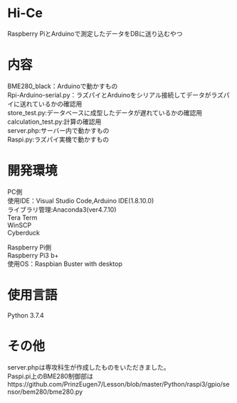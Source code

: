 # Hi-Ce
Raspberry PiとArduinoで測定したデータをDBに送り込むやつ

内容
=========================================
BME280_black：Arduinoで動かすもの  
Rpi-Arduino-serial.py：ラズパイとArduinoをシリアル接続してデータがラズパイに送れているかの確認用  
store_test.py:データベースに成型したデータが遅れているかの確認用  
calculation_test.py:計算の確認用  
server.php:サーバー内で動かすもの  
Raspi.py:ラズパイ実機で動かすもの  

開発環境
==========================================
PC側  
使用IDE：Visual Studio Code,Arduino IDE(1.8.10.0)  
ライブラリ管理:Anaconda3(ver4.7.10)  
Tera Term  
WinSCP  
Cyberduck  
  
Raspberry Pi側  
Raspberry Pi3 b+  
使用OS：Raspbian Buster with desktop  

使用言語
==================================================
Python 3.7.4  

その他
===================================================
server.phpは専攻科生が作成したものをいただきました。  
Paspi.pi上のBME280制御部はhttps://github.com/PrinzEugen7/Lesson/blob/master/Python/raspi3/gpio/sensor/bem280/bme280.py  
